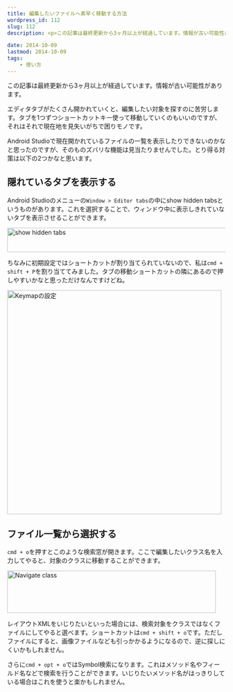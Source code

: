 ```yaml
---
title: 編集したいファイルへ素早く移動する方法
wordpress_id: 112
slug: 112
description: <p>この記事は最終更新から3ヶ月以上が経過しています。情報が古い可能性があります。エディタタブがたくさん開かれていくと、編集したい対象を探すのに苦労します。タブを1つずつショートカットキー使って移動していくのもいいのですが、 [&hellip;]</p>

date: 2014-10-09
lastmod: 2014-10-09
tags: 
    - 使い方
---
```


<div id="wppda_alert">この記事は最終更新から3ヶ月以上が経過しています。情報が古い可能性があります。</div><p>エディタタブがたくさん開かれていくと、編集したい対象を探すのに苦労します。タブを1つずつショートカットキー使って移動していくのもいいのですが、それはそれで現在地を見失いがちで困りモノです。</p>
<p>Android Studioで現在開かれているファイルの一覧を表示したりできないのかなと思ったのですが、そのものズバリな機能は見当たりませんでした。とり得る対策は以下の2つかなと思います。</p>
<h2>隠れているタブを表示する</h2>
<p>Android Studioのメニューの<code>Window &gt; Editor tabs</code>の中にshow hidden tabsというものがあります。これを選択することで、ウィンドウ中に表示しきれていないタブを表示させることができます。</p>
<p><img src="https://android.gcreate.jp/wp-content/uploads/2014/10/show-hidden-tabs.jpg" alt="show hidden tabs" title="show hidden tabs.jpg" border="0" width="600" height="56" /></p>
<p>ちなみに初期設定ではショートカットが割り当てられていないので、私は<code>cmd + shift + P</code>を割り当ててみました。タブの移動ショートカットの隣にあるので押しやすいかなと思っただけなんですけどね。</p>
<p><img src="https://android.gcreate.jp/wp-content/uploads/2014/10/20440be3d1047b3926d4825d9abef64c.jpg" alt="Keymapの設定" title="Keymapの設定.jpg" border="0" width="494" height="517" /></p>
<h2>ファイル一覧から選択する</h2>
<p><code>cmd + o</code>を押すとこのような検索窓が開きます。ここで編集したいクラス名を入力してやると、対象のクラスに移動することができます。</p>
<p><img src="https://android.gcreate.jp/wp-content/uploads/2014/10/Navigate-class.jpg" alt="Navigate class" title="Navigate class.jpg" border="0" width="481" height="98" /></p>
<p>レイアウトXMLをいじりたいといった場合には、検索対象をクラスではなくファイルにしてやると選べます。ショートカットは<code>cmd + shift + o</code>です。ただしファイルにすると、画像ファイルなども引っかかるようになるので、逆に探しにくいかもしれません。</p>
<p>さらに<code>cmd + opt + o</code>ではSymbol検索になります。これはメソッド名やフィールド名などで検索を行うことができます。いじりたいメソッド名がはっきりしている場合はこれを使うと楽かもしれません。</p>

  
